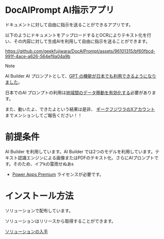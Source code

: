 # DocAIPrompt AI指示アプリ
ドキュメントに対して自由に指示を送ることができるアプリです。

以下のようにドキュメントをアップロードするとOCRによりテキスト化を行い、その内容に対して生成AIを利用して自由に指示を送ることができます。

https://github.com/geekfujiwara/DocAIPrompt/assets/96101315/bf60fbcd-991f-4ace-a626-564ef9a04a9b

> [!Note]
> AI Builder AI プロンプトとして、[GPT の機能が日本でも利用できるようになりました](https://learn.microsoft.com/ja-jp/ai-builder/availability-region)。
> 
> 日本でのAI プロンプトの利用は[地域間のデータ移動を有効化する](https://learn.microsoft.com/ja-jp/power-platform/admin/geographical-availability-copilot#enable-data-movement-across-regions)必要があります。
> 
> また、動いたよ、できたよという結果は是非、 [ギークフジワラのXアカウント](https://x.com/Geekfujiwara) までメンションしてご報告ください！！

# 前提条件

AI Builder を利用しています。AI Builder では2つのモデルを利用しています。テキスト認識エンジンによる画像またはPDFのテキスト化、さらにAIプロンプトです。そのため、イアkの雷雨せぬあs

* [Power Apps Premium](https://www.microsoft.com/ja-jp/power-platform/products/power-apps/pricing) ライセンスが必要です。

# インストール方法

ソリューションで配布しています。

ソリューションはリリースから取得することができます。

[ソリューションの入手](https://github.com/geekfujiwara/DocAIPrompt/releases/tag/AI%E6%8C%87%E7%A4%BA%E3%82%A2%E3%83%97%E3%83%AA)

